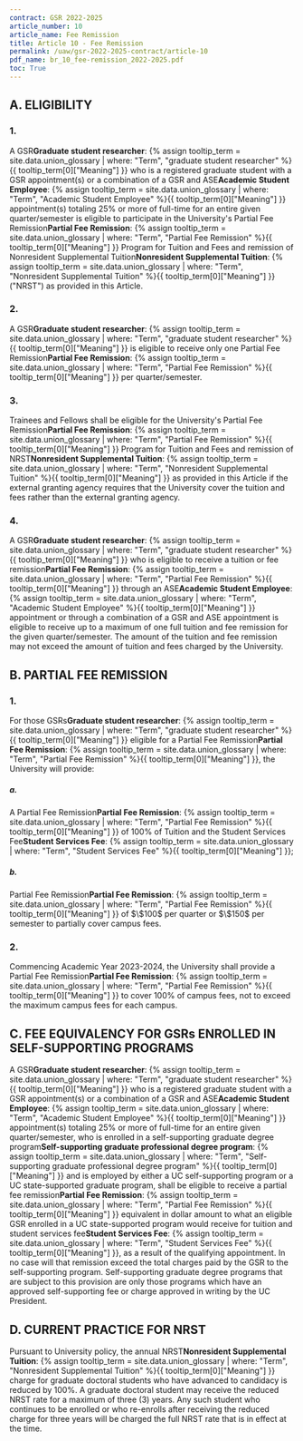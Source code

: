 ```yaml
---
contract: GSR 2022-2025
article_number: 10
article_name: Fee Remission 
title: Article 10 - Fee Remission 
permalink: /uaw/gsr-2022-2025-contract/article-10
pdf_name: br_10_fee-remission_2022-2025.pdf
toc: True
---
```



<div class="lvl2"><h2>A. ELIGIBILITY</h2>

<div class="lvl3"><h3 class="inline-header">1.</h3> A <span class="tooltip">GSR<span class="tooltip-text"><b>Graduate student researcher</b>: {% assign tooltip_term = site.data.union_glossary | where: "Term", "graduate student researcher" %}{{ tooltip_term[0]["Meaning"] }}</span></span> who is a registered graduate student with a GSR appointment(s) or a combination of a GSR and <span class="tooltip">ASE<span class="tooltip-text"><b>Academic Student Employee</b>: {% assign tooltip_term = site.data.union_glossary | where: "Term", "Academic Student Employee" %}{{ tooltip_term[0]["Meaning"] }}</span></span> appointment(s) totaling 25% or more of full-time for an entire given quarter/semester is eligible to participate in the University's <span class="tooltip">Partial Fee Remission<span class="tooltip-text"><b>Partial Fee Remission</b>: {% assign tooltip_term = site.data.union_glossary | where: "Term", "Partial Fee Remission" %}{{ tooltip_term[0]["Meaning"] }}</span></span> Program for Tuition and Fees and remission of <span class="tooltip">Nonresident Supplemental Tuition<span class="tooltip-text"><b>Nonresident Supplemental Tuition</b>: {% assign tooltip_term = site.data.union_glossary | where: "Term", "Nonresident Supplemental Tuition" %}{{ tooltip_term[0]["Meaning"] }}</span></span> ("NRST") as provided in this Article.
</div><!-- End of level 3: 1.-->
<div class="lvl3"><h3 class="inline-header">2.</h3> A <span class="tooltip">GSR<span class="tooltip-text"><b>Graduate student researcher</b>: {% assign tooltip_term = site.data.union_glossary | where: "Term", "graduate student researcher" %}{{ tooltip_term[0]["Meaning"] }}</span></span> is eligible to receive only one <span class="tooltip">Partial Fee Remission<span class="tooltip-text"><b>Partial Fee Remission</b>: {% assign tooltip_term = site.data.union_glossary | where: "Term", "Partial Fee Remission" %}{{ tooltip_term[0]["Meaning"] }}</span></span> per quarter/semester.
</div><!-- End of level 3: 2.-->
<div class="lvl3"><h3 class="inline-header">3.</h3> Trainees and Fellows shall be eligible for the University's <span class="tooltip">Partial Fee Remission<span class="tooltip-text"><b>Partial Fee Remission</b>: {% assign tooltip_term = site.data.union_glossary | where: "Term", "Partial Fee Remission" %}{{ tooltip_term[0]["Meaning"] }}</span></span> Program for Tuition and Fees and remission of <span class="tooltip">NRST<span class="tooltip-text"><b>Nonresident Supplemental Tuition</b>: {% assign tooltip_term = site.data.union_glossary | where: "Term", "Nonresident Supplemental Tuition" %}{{ tooltip_term[0]["Meaning"] }}</span></span> as provided in this Article if the external granting agency requires that the University cover the tuition and fees rather than the external granting agency.
</div><!-- End of level 3: 3.-->
<div class="lvl3"><h3 class="inline-header">4.</h3> A <span class="tooltip">GSR<span class="tooltip-text"><b>Graduate student researcher</b>: {% assign tooltip_term = site.data.union_glossary | where: "Term", "graduate student researcher" %}{{ tooltip_term[0]["Meaning"] }}</span></span> who is eligible to receive a tuition or <span class="tooltip">fee remission<span class="tooltip-text"><b>Partial Fee Remission</b>: {% assign tooltip_term = site.data.union_glossary | where: "Term", "Partial Fee Remission" %}{{ tooltip_term[0]["Meaning"] }}</span></span> through an <span class="tooltip">ASE<span class="tooltip-text"><b>Academic Student Employee</b>: {% assign tooltip_term = site.data.union_glossary | where: "Term", "Academic Student Employee" %}{{ tooltip_term[0]["Meaning"] }}</span></span> appointment or through a combination of a GSR and ASE appointment is eligible to receive up to a maximum of one full tuition and fee remission for the given quarter/semester. The amount of the tuition and fee remission may not exceed the amount of tuition and fees charged by the University.

</div><!-- End of level 2: A. ELIGIBILITY-->
</div><!-- End of level 3: 4.-->
<div class="lvl2"><h2>B. PARTIAL FEE REMISSION</h2>

<div class="lvl3"><h3 class="inline-header">1.</h3> For those <span class="tooltip">GSRs<span class="tooltip-text"><b>Graduate student researcher</b>: {% assign tooltip_term = site.data.union_glossary | where: "Term", "graduate student researcher" %}{{ tooltip_term[0]["Meaning"] }}</span></span> eligible for a <span class="tooltip">Partial Fee Remission<span class="tooltip-text"><b>Partial Fee Remission</b>: {% assign tooltip_term = site.data.union_glossary | where: "Term", "Partial Fee Remission" %}{{ tooltip_term[0]["Meaning"] }}</span></span>, the University will provide:
<div class="lvl5"><h5 class="inline-header">a.</h5> A <span class="tooltip">Partial Fee Remission<span class="tooltip-text"><b>Partial Fee Remission</b>: {% assign tooltip_term = site.data.union_glossary | where: "Term", "Partial Fee Remission" %}{{ tooltip_term[0]["Meaning"] }}</span></span> of 100% of Tuition and the <span class="tooltip">Student Services Fee<span class="tooltip-text"><b>Student Services Fee</b>: {% assign tooltip_term = site.data.union_glossary | where: "Term", "Student Services Fee" %}{{ tooltip_term[0]["Meaning"] }}</span></span>;
</div><!-- End of level 5: a.-->
<div class="lvl5"><h5 class="inline-header">b.</h5> <span class="tooltip">Partial Fee Remission<span class="tooltip-text"><b>Partial Fee Remission</b>: {% assign tooltip_term = site.data.union_glossary | where: "Term", "Partial Fee Remission" %}{{ tooltip_term[0]["Meaning"] }}</span></span> of $\$100$ per quarter or $\$150$ per semester to partially cover campus fees.
</div><!-- End of level 3: 1.-->
</div><!-- End of level 5: b.-->
<div class="lvl3"><h3 class="inline-header">2.</h3> Commencing Academic Year 2023-2024, the University shall provide a <span class="tooltip">Partial Fee Remission<span class="tooltip-text"><b>Partial Fee Remission</b>: {% assign tooltip_term = site.data.union_glossary | where: "Term", "Partial Fee Remission" %}{{ tooltip_term[0]["Meaning"] }}</span></span> to cover 100% of campus fees, not to exceed the maximum campus fees for each campus.

</div><!-- End of level 2: B. PARTIAL FEE REMISSION-->
</div><!-- End of level 3: 2.-->
<div class="lvl2"><h2>C. FEE EQUIVALENCY FOR GSRs ENROLLED IN SELF-SUPPORTING PROGRAMS</h2>

A <span class="tooltip">GSR<span class="tooltip-text"><b>Graduate student researcher</b>: {% assign tooltip_term = site.data.union_glossary | where: "Term", "graduate student researcher" %}{{ tooltip_term[0]["Meaning"] }}</span></span> who is a registered graduate student with a GSR appointment(s) or a combination of a GSR and <span class="tooltip">ASE<span class="tooltip-text"><b>Academic Student Employee</b>: {% assign tooltip_term = site.data.union_glossary | where: "Term", "Academic Student Employee" %}{{ tooltip_term[0]["Meaning"] }}</span></span> appointment(s) totaling 25% or more of full-time for an entire given quarter/semester, who is enrolled in a <span class="tooltip">self-supporting graduate degree program<span class="tooltip-text"><b>Self-supporting graduate professional degree program</b>: {% assign tooltip_term = site.data.union_glossary | where: "Term", "Self-supporting graduate professional degree program" %}{{ tooltip_term[0]["Meaning"] }}</span></span> and is employed by either a UC self-supporting program or a UC state-supported graduate program, shall be eligible to receive a <span class="tooltip">partial fee remission<span class="tooltip-text"><b>Partial Fee Remission</b>: {% assign tooltip_term = site.data.union_glossary | where: "Term", "Partial Fee Remission" %}{{ tooltip_term[0]["Meaning"] }}</span></span> equivalent in dollar amount to what an eligible GSR enrolled in a UC state-supported program would receive for tuition and <span class="tooltip">student services fee<span class="tooltip-text"><b>Student Services Fee</b>: {% assign tooltip_term = site.data.union_glossary | where: "Term", "Student Services Fee" %}{{ tooltip_term[0]["Meaning"] }}</span></span>, as a result of the qualifying appointment. In no case will that remission exceed the total charges paid by the GSR to the self-supporting program. Self-supporting graduate degree programs that are subject to this provision are only those programs which have an approved self-supporting fee or charge approved in writing by the UC President.

</div><!-- End of level 2: C. FEE EQUIVALENCY FOR GSRs ENROLLED IN SELF-SUPPORTING PROGRAMS-->
<div class="lvl2"><h2>D. CURRENT PRACTICE FOR NRST</h2>

Pursuant to University policy, the annual <span class="tooltip">NRST<span class="tooltip-text"><b>Nonresident Supplemental Tuition</b>: {% assign tooltip_term = site.data.union_glossary | where: "Term", "Nonresident Supplemental Tuition" %}{{ tooltip_term[0]["Meaning"] }}</span></span> charge for graduate doctoral students who have advanced to candidacy is reduced by 100%. A graduate doctoral student may receive the reduced NRST rate for a maximum of three (3) years. Any such student who continues to be enrolled or who re-enrolls after receiving the reduced charge for three years will be charged the full NRST rate that is in effect at the time.

</div><!-- End of level 2: D. CURRENT PRACTICE FOR NRST-->
